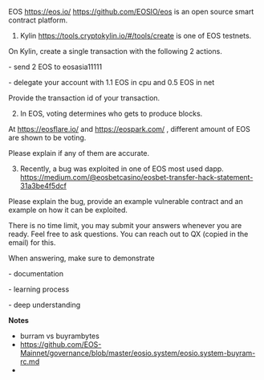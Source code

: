 EOS <https://eos.io/> <https://github.com/EOSIO/eos> is an open source smart contract platform. 



1. Kylin <https://tools.cryptokylin.io/#/tools/create> is one of EOS testnets.

On Kylin, create a single transaction with the following 2 actions.

\- send 2 EOS to eosasia11111

\- delegate your account with 1.1 EOS in cpu and 0.5 EOS in net

Provide the transaction id of your transaction.



2.  In EOS, voting determines who gets to produce blocks.

At <https://eosflare.io/> and <https://eospark.com/> , different amount of EOS are shown to be voting.

Please explain if any of them are accurate.



3. Recently, a bug was exploited in one of EOS most used dapp. <https://medium.com/@eosbetcasino/eosbet-transfer-hack-statement-31a3be4f5dcf>

Please explain the bug, provide an example vulnerable contract and an example on how it can be exploited.



There is no time limit, you may submit your answers whenever you are ready. Feel free to ask questions. You can reach out to QX (copied in the email) for this. 



When answering, make sure to demonstrate

\- documentation

\- learning process

\- deep understanding





**Notes**

- burram vs buyrambytes
- https://github.com/EOS-Mainnet/governance/blob/master/eosio.system/eosio.system-buyram-rc.md
- 